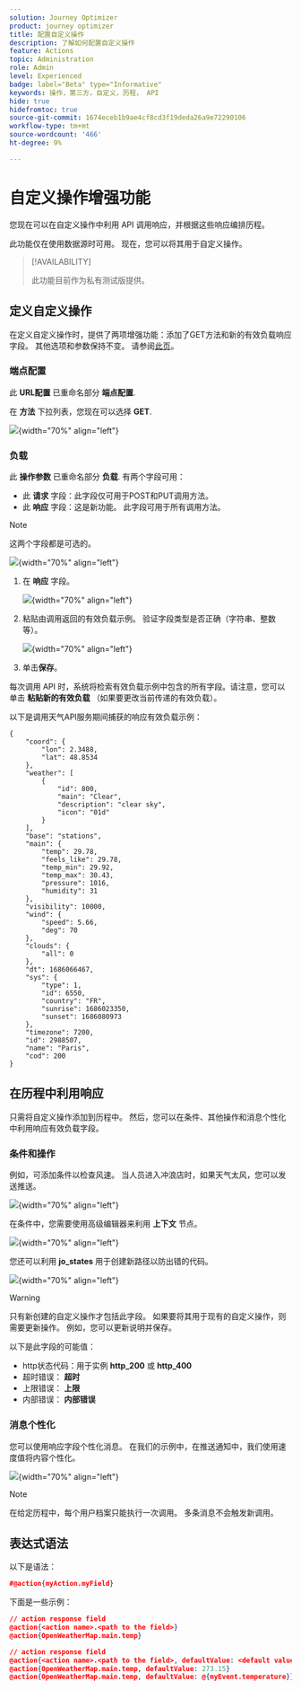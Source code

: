 ```yaml
---
solution: Journey Optimizer
product: journey optimizer
title: 配置自定义操作
description: 了解如何配置自定义操作
feature: Actions
topic: Administration
role: Admin
level: Experienced
badge: label="Beta" type="Informative"
keywords: 操作，第三方，自定义，历程， API
hide: true
hidefromtoc: true
source-git-commit: 1674eceb1b9ae4cf8cd3f19deda26a9e72290106
workflow-type: tm+mt
source-wordcount: '466'
ht-degree: 9%

---
```


# 自定义操作增强功能

您现在可以在自定义操作中利用 API 调用响应，并根据这些响应编排历程。

此功能仅在使用数据源时可用。 现在，您可以将其用于自定义操作。

>[!AVAILABILITY]
>
>此功能目前作为私有测试版提供。

## 定义自定义操作

在定义自定义操作时，提供了两项增强功能：添加了GET方法和新的有效负载响应字段。 其他选项和参数保持不变。 请参阅[此页](../action/about-custom-action-configuration.md)。

### 端点配置

此 **URL配置** 已重命名部分 **端点配置**.

在 **方法** 下拉列表，您现在可以选择 **GET**.

![](assets/action-response1.png){width="70%" align="left"}

### 负载

此 **操作参数** 已重命名部分 **负载**. 有两个字段可用：

* 此 **请求** 字段：此字段仅可用于POST和PUT调用方法。
* 此 **响应** 字段：这是新功能。 此字段可用于所有调用方法。

>[!NOTE]
> 
>这两个字段都是可选的。

![](assets/action-response2.png){width="70%" align="left"}

1. 在 **响应** 字段。

   ![](assets/action-response3.png){width="70%" align="left"}

1. 粘贴由调用返回的有效负载示例。 验证字段类型是否正确（字符串、整数等）。

   ![](assets/action-response4.png){width="70%" align="left"}

1. 单击&#x200B;**保存**。

每次调用 API 时，系统将检索有效负载示例中包含的所有字段。请注意，您可以单击 **粘贴新的有效负载** （如果要更改当前传递的有效负载）。

以下是调用天气API服务期间捕获的响应有效负载示例：

```
{
    "coord": {
        "lon": 2.3488,
        "lat": 48.8534
    },
    "weather": [
        {
            "id": 800,
            "main": "Clear",
            "description": "clear sky",
            "icon": "01d"
        }
    ],
    "base": "stations",
    "main": {
        "temp": 29.78,
        "feels_like": 29.78,
        "temp_min": 29.92,
        "temp_max": 30.43,
        "pressure": 1016,
        "humidity": 31
    },
    "visibility": 10000,
    "wind": {
        "speed": 5.66,
        "deg": 70
    },
    "clouds": {
        "all": 0
    },
    "dt": 1686066467,
    "sys": {
        "type": 1,
        "id": 6550,
        "country": "FR",
        "sunrise": 1686023350,
        "sunset": 1686080973
    },
    "timezone": 7200,
    "id": 2988507,
    "name": "Paris",
    "cod": 200
}
```

## 在历程中利用响应

只需将自定义操作添加到历程中。 然后，您可以在条件、其他操作和消息个性化中利用响应有效负载字段。

### 条件和操作

例如，可添加条件以检查风速。 当人员进入冲浪店时，如果天气太风，您可以发送推送。

![](assets/action-response5.png){width="70%" align="left"}

在条件中，您需要使用高级编辑器来利用 **上下文** 节点。

![](assets/action-response6.png){width="70%" align="left"}

您还可以利用 **jo_states** 用于创建新路径以防出错的代码。

![](assets/action-response7.png){width="70%" align="left"}

>[!WARNING]
>
>只有新创建的自定义操作才包括此字段。 如果要将其用于现有的自定义操作，则需要更新操作。 例如，您可以更新说明并保存。

以下是此字段的可能值：

* http状态代码：用于实例 **http_200** 或 **http_400**
* 超时错误： **超时**
* 上限错误： **上限**
* 内部错误： **内部错误**

### 消息个性化

您可以使用响应字段个性化消息。 在我们的示例中，在推送通知中，我们使用速度值将内容个性化。

![](assets/action-response8.png){width="70%" align="left"}

>[!NOTE]
>
>在给定历程中，每个用户档案只能执行一次调用。 多条消息不会触发新调用。

## 表达式语法

以下是语法：

```json
#@action{myAction.myField} 
```

下面是一些示例：

```json
// action response field
@action{<action name>.<path to the field>}
@action{OpenWeatherMap.main.temp}
```

```json
// action response field
@action{<action name>.<path to the field>, defaultValue: <default value expression>}
@action{OpenWeatherMap.main.temp, defaultValue: 273.15}
@action{OpenWeatherMap.main.temp, defaultValue: @{myEvent.temperature}} 
```


